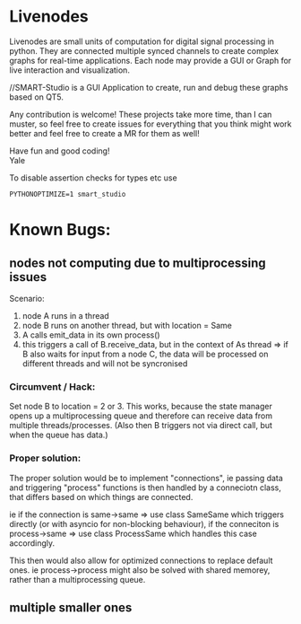 # Livenodes

Livenodes are small units of computation for digital signal processing in python. They are connected multiple synced channels to create complex graphs for real-time applications. Each node may provide a GUI or Graph for live interaction and visualization.

//SMART-Studio is a GUI Application to create, run and debug these graphs based on QT5.

Any contribution is welcome! These projects take more time, than I can muster, so feel free to create issues for everything that you think might work better and feel free to create a MR for them as well!

Have fun and good coding!  
Yale


To disable assertion checks for types etc use
```
PYTHONOPTIMIZE=1 smart_studio
```


# Known Bugs:

## nodes not computing due to multiprocessing issues
Scenario:
1. node A runs in a thread
2. node B runs on another thread, but with location = Same
3. A calls emit_data in its own process()
4. this triggers a call of B.receive_data, but in the context of As thread
=> if B also waits for input from a node C, the data will be processed on different threads and will not be syncronised

### Circumvent / Hack:
Set node B to location = 2 or 3.
This works, because the state manager opens up a multiprocessing queue and therefore can receive data from multiple threads/processes.
(Also then B triggers not via direct call, but when the queue has data.)

### Proper solution:
The proper solution would be to implement "connections", ie passing data and triggering "process" functions is then handled by a conneciotn class, that differs based on which things are connected.

ie if the connection is same->same => use class SameSame which triggers directly (or with asyncio for non-blocking behaviour), if the conneciton is process->same => use class ProcessSame which handles this case accordingly.

This then would also allow for optimized connections to replace default ones. ie process->process might also be solved with shared memorey, rather than a multiprocessing queue.

## multiple smaller ones
